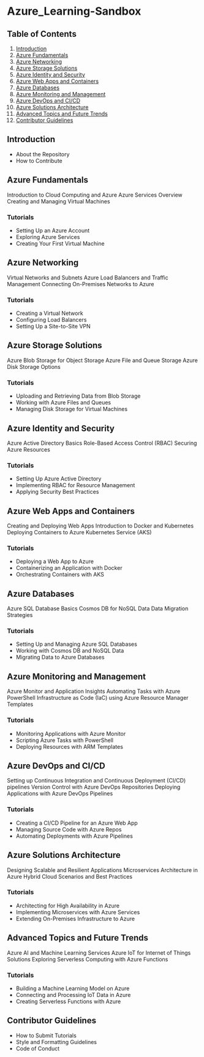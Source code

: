 # Azure_Learning-Sandbox

## Table of Contents

1. [Introduction](#introduction)
2. [Azure Fundamentals](#azure-fundamentals)
3. [Azure Networking](#azure-networking)
4. [Azure Storage Solutions](#azure-storage-solutions)
5. [Azure Identity and Security](#azure-identity-and-security)
6. [Azure Web Apps and Containers](#azure-web-apps-and-containers)
7. [Azure Databases](#azure-databases)
8. [Azure Monitoring and Management](#azure-monitoring-and-management)
9. [Azure DevOps and CI/CD](#azure-devops-and-cicd)
10. [Azure Solutions Architecture](#azure-solutions-architecture)
11. [Advanced Topics and Future Trends](#advanced-topics-and-future-trends)
12. [Contributor Guidelines](#contributor-guidelines)

## Introduction

- About the Repository
- How to Contribute

## Azure Fundamentals

Introduction to Cloud Computing and Azure
Azure Services Overview
Creating and Managing Virtual Machines

### Tutorials

- Setting Up an Azure Account
- Exploring Azure Services
- Creating Your First Virtual Machine

## Azure Networking

Virtual Networks and Subnets
Azure Load Balancers and Traffic Management
Connecting On-Premises Networks to Azure

### Tutorials

- Creating a Virtual Network
- Configuring Load Balancers
- Setting Up a Site-to-Site VPN

## Azure Storage Solutions

Azure Blob Storage for Object Storage
Azure File and Queue Storage
Azure Disk Storage Options

### Tutorials

- Uploading and Retrieving Data from Blob Storage
- Working with Azure Files and Queues
- Managing Disk Storage for Virtual Machines

## Azure Identity and Security

Azure Active Directory Basics
Role-Based Access Control (RBAC)
Securing Azure Resources

### Tutorials

- Setting Up Azure Active Directory
- Implementing RBAC for Resource Management
- Applying Security Best Practices

## Azure Web Apps and Containers

Creating and Deploying Web Apps
Introduction to Docker and Kubernetes
Deploying Containers to Azure Kubernetes Service (AKS)

### Tutorials

- Deploying a Web App to Azure
- Containerizing an Application with Docker
- Orchestrating Containers with AKS

## Azure Databases

Azure SQL Database Basics
Cosmos DB for NoSQL Data
Data Migration Strategies

### Tutorials

- Setting Up and Managing Azure SQL Databases
- Working with Cosmos DB and NoSQL Data
- Migrating Data to Azure Databases

## Azure Monitoring and Management

Azure Monitor and Application Insights
Automating Tasks with Azure PowerShell
Infrastructure as Code (IaC) using Azure Resource Manager Templates

### Tutorials

- Monitoring Applications with Azure Monitor
- Scripting Azure Tasks with PowerShell
- Deploying Resources with ARM Templates

## Azure DevOps and CI/CD

Setting up Continuous Integration and Continuous Deployment (CI/CD) pipelines
Version Control with Azure DevOps Repositories
Deploying Applications with Azure DevOps Pipelines

### Tutorials

- Creating a CI/CD Pipeline for an Azure Web App
- Managing Source Code with Azure Repos
- Automating Deployments with Azure Pipelines

## Azure Solutions Architecture

Designing Scalable and Resilient Applications
Microservices Architecture in Azure
Hybrid Cloud Scenarios and Best Practices

### Tutorials

- Architecting for High Availability in Azure
- Implementing Microservices with Azure Services
- Extending On-Premises Infrastructure to Azure

## Advanced Topics and Future Trends

Azure AI and Machine Learning Services
Azure IoT for Internet of Things Solutions
Exploring Serverless Computing with Azure Functions

### Tutorials

- Building a Machine Learning Model on Azure
- Connecting and Processing IoT Data in Azure
- Creating Serverless Functions with Azure

## Contributor Guidelines

- How to Submit Tutorials
- Style and Formatting Guidelines
- Code of Conduct

